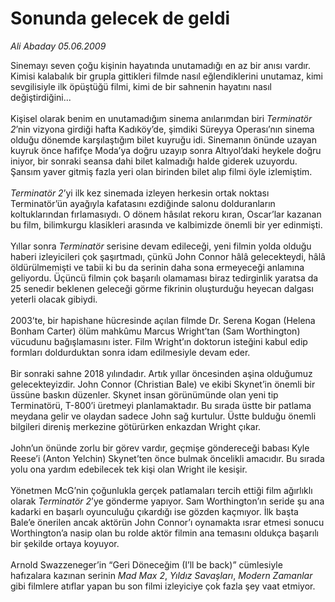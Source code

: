 # Sonunda gelecek de geldi

*Ali Abaday 05.06.2009*

<div class="taraf_structure_2col_1zq">
<div class="margen_n">



 <p>Sinemayı seven çoğu kişinin hayatında unutamadığı en az bir anısı vardır. Kimisi kalabalık bir grupla gittikleri filmde nasıl eğlendiklerini unutamaz, kimi sevgilisiyle ilk öpüştüğü filmi, kimi de bir sahnenin hayatını nasıl değiştirdiğini... <br/><br/>Kişisel olarak benim en unutamadığım sinema anılarımdan biri <i>Terminatör 2</i>’nin vizyona girdiği hafta Kadıköy’de, şimdiki Süreyya Operası’nın sinema olduğu dönemde karşılaştığım bilet kuyruğu idi. Sinemanın önünde uzayan kuyruk önce hafifçe Moda’ya doğru uzayıp sonra Altıyol’daki heykele doğru iniyor, bir sonraki seansa dahi bilet kalmadığı halde giderek uzuyordu. Şansım yaver gitmiş fazla yeri olan birinden bilet alıp filmi öyle izlemiştim.<i> <br/><br/>Terminatör 2</i>’yi ilk kez sinemada izleyen herkesin ortak noktası Terminatör’ün ayağıyla kafatasını ezdiğinde salonu dolduranların koltuklarından fırlamasıydı. O dönem hâsılat rekoru kıran, Oscar’lar kazanan bu film, bilimkurgu klasikleri arasında ve kalbimizde önemli bir yer edinmişti. <br/><br/>Yıllar sonra <i>Terminatör</i> serisine devam edileceği, yeni filmin yolda olduğu haberi izleyicileri çok şaşırtmadı, çünkü John Connor hâlâ gelecekteydi, hâlâ öldürülmemişti ve tabii ki bu da serinin daha sona ermeyeceği anlamına geliyordu. Üçüncü filmin çok başarılı olamaması biraz tedirginlik yaratsa da 25 senedir beklenen geleceği görme fikrinin oluşturduğu heyecan dalgası yeterli olacak gibiydi. <br/><br/>2003’te, bir hapishane hücresinde açılan filmde Dr. Serena Kogan (Helena Bonham Carter) ölüm mahkûmu Marcus Wright’tan (Sam Worthington) vücudunu bağışlamasını ister. Film Wright’ın doktorun isteğini kabul edip formları doldurduktan sonra idam edilmesiyle devam eder. <br/><br/>Bir sonraki sahne 2018 yılındadır. Artık yıllar öncesinden aşina olduğumuz gelecekteyizdir. John Connor (Christian Bale) ve ekibi Skynet’in önemli bir üssüne baskın düzenler. Skynet insan görünümünde olan yeni tip Terminatörü, T-800’i üretmeyi planlamaktadır. Bu sırada üstte bir patlama meydana gelir ve olaydan sadece John sağ kurtulur. Üstte bulduğu önemli bilgileri direniş merkezine götürürken enkazdan Wright çıkar. <br/><br/>John’un önünde zorlu bir görev vardır, geçmişe göndereceği babası Kyle Reese’i (Anton Yelchin) Skynet’ten önce bulmak öncelikli amacıdır. Bu sırada yolu ona yardım edebilecek tek kişi olan Wright ile kesişir. <br/><br/>Yönetmen McG’nin çoğunlukla gerçek patlamaları tercih ettiği film ağırlıklı olarak <i>Terminatör 2</i>’ye gönderme yapıyor. Sam Worthington’ın seride şu ana kadarki en başarlı oyunculuğu çıkardığı ise gözden kaçmıyor. İlk başta Bale’e önerilen ancak aktörün John Connor’ı oynamakta ısrar etmesi sonucu Worthington’a nasip olan bu rolde aktör filmin ana temasını oldukça başarılı bir şekilde ortaya koyuyor. <br/><br/>Arnold Swazzeneger’in “Geri Döneceğim (I’ll be back)” cümlesiyle hafızalara kazınan serinin <i>Mad Max 2</i>, <i>Yıldız Savaşları</i>, <i>Modern Zamanlar</i> gibi filmlere atıflar yapan bu son filmi izleyiciye çok fazla şey vaat etmiyor. </p>
<br/>
<br/>
<br/>



<br/>


<div id="taraf_not">
</div>

</div>


</div>
